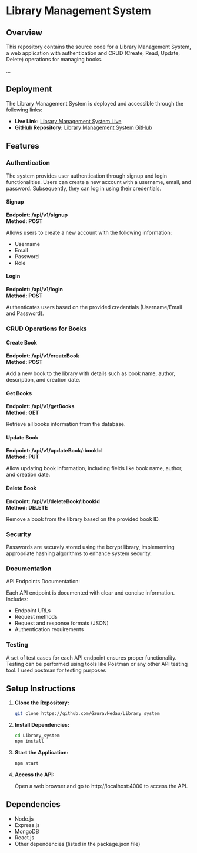 # Library Management System

## Overview

This repository contains the source code for a Library Management System, a web application with authentication and CRUD (Create, Read, Update, Delete) operations for managing books.

...

## Deployment

The Library Management System is deployed and accessible through the following links:

- **Live Link:** [Library Management System Live](https://library-system-one.vercel.app/)
- **GitHub Repository:** [Library Management System GitHub](https://github.com/GauravHedau/Library_system)

## Features

### Authentication

The system provides user authentication through signup and login functionalities. Users can create a new account with a username, email, and password. Subsequently, they can log in using their credentials.

#### Signup

**Endpoint: /api/v1/signup**  
**Method: POST**

Allows users to create a new account with the following information:
- Username
- Email
- Password
- Role

#### Login

**Endpoint: /api/v1/login**  
**Method: POST**

Authenticates users based on the provided credentials (Username/Email and Password).

### CRUD Operations for Books

#### Create Book

**Endpoint: /api/v1/createBook**  
**Method: POST**

Add a new book to the library with details such as book name, author, description, and creation date.

#### Get Books

**Endpoint: /api/v1/getBooks**  
**Method: GET**

Retrieve all books information from the database.

#### Update Book

**Endpoint: /api/v1/updateBook/:bookId**  
**Method: PUT**

Allow updating book information, including fields like book name, author, and creation date.

#### Delete Book

**Endpoint: /api/v1/deleteBook/:bookId**  
**Method: DELETE**

Remove a book from the library based on the provided book ID.

### Security

Passwords are securely stored using the bcrypt library, implementing appropriate hashing algorithms to enhance system security.

### Documentation

API Endpoints Documentation:

Each API endpoint is documented with clear and concise information. Includes:
- Endpoint URLs
- Request methods
- Request and response formats (JSON)
- Authentication requirements

### Testing

A set of test cases for each API endpoint ensures proper functionality. Testing can be performed using tools like Postman or any other API testing tool.
I used postman for testing purposes



## Setup Instructions

1. **Clone the Repository:**

    ```bash
    git clone https://github.com/GauravHedau/Library_system
    ```

2. **Install Dependencies:**

    ```bash
    cd Library_system
    npm install
    ```

3. **Start the Application:**

    ```bash
    npm start
    ```

4. **Access the API:**

    Open a web browser and go to http://localhost:4000 to access the API.

## Dependencies

- Node.js
- Express.js
- MongoDB
- React.js
- Other dependencies (listed in the package.json file)
